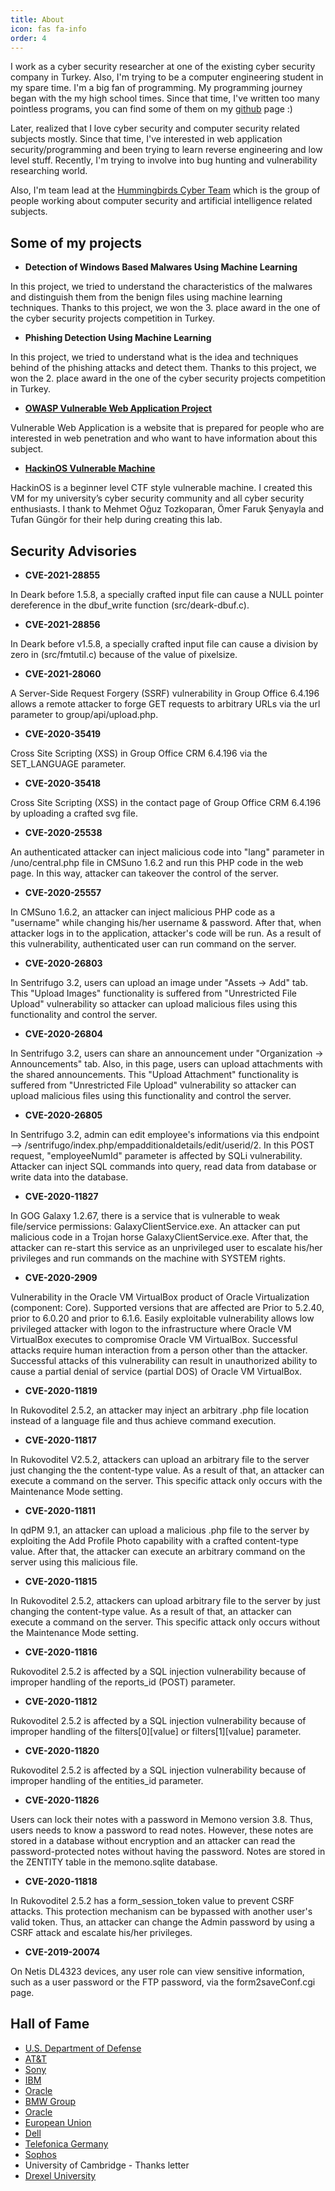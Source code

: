 ```yaml
---
title: About
icon: fas fa-info
order: 4
---
```


I work as a cyber security researcher at one of the existing cyber security company in Turkey. Also, I'm trying to be a computer engineering student in my spare time. I'm a big fan of programming. My programming journey began with the my high school times. Since that time, I've written too many pointless programs, you can find some of them on my [github](https://github.com/fatihhcelik) page :)

Later, realized that I love cyber security and computer security related subjects mostly. Since that time, I've interested in web application security/programming and been trying to learn reverse engineering and low level stuff. Recently, I'm trying to involve into bug hunting and vulnerability researching world.

Also, I'm team lead at the [Hummingbirds Cyber Team](https://github.com/hummingbirdscyber/) which is the group of people working about computer security and artificial intelligence related subjects.

## Some of my projects

- **Detection of Windows Based Malwares Using Machine Learning**

In this project, we tried to understand the characteristics of the malwares and distinguish them from the benign files using machine learning techniques. Thanks to this project, we won the 3. place award in the one of the cyber security projects competition in Turkey.

- **Phishing Detection Using Machine Learning**

In this project, we tried to understand what is the idea and techniques behind of the phishing attacks and detect them. Thanks to this project, we won the 2. place award in the one of the cyber security projects competition in Turkey.

- **[OWASP Vulnerable Web Application Project](https://github.com/OWASP/Vulnerable-Web-Application)**

Vulnerable Web Application is a website that is prepared for people who are interested in web penetration and who want to have information about this subject.

- **[HackinOS Vulnerable Machine](https://www.vulnhub.com/entry/hackinos-1,295/)**

HackinOS is a beginner level CTF style vulnerable machine. I created this VM for my university’s cyber security community and all cyber security enthusiasts. I thank to Mehmet Oğuz Tozkoparan, Ömer Faruk Şenyayla and Tufan Güngör for their help during creating this lab.

## Security Advisories

- **CVE-2021-28855**

In Deark before 1.5.8, a specially crafted input file can cause a NULL pointer dereference in the dbuf_write function (src/deark-dbuf.c).

- **CVE-2021-28856**

In Deark before v1.5.8, a specially crafted input file can cause a division by zero in (src/fmtutil.c) because of the value of pixelsize.

- **CVE-2021-28060**

A Server-Side Request Forgery (SSRF) vulnerability in Group Office 6.4.196 allows a remote attacker to forge GET requests to arbitrary URLs via the url parameter to group/api/upload.php.

- **CVE-2020-35419**

Cross Site Scripting (XSS) in Group Office CRM 6.4.196 via the SET_LANGUAGE parameter.

- **CVE-2020-35418**

Cross Site Scripting (XSS) in the contact page of Group Office CRM 6.4.196 by uploading a crafted svg file.

- **CVE-2020-25538**

An authenticated attacker can inject malicious code into "lang" parameter in /uno/central.php file in CMSuno 1.6.2 and run this PHP code in the web page. In this way, attacker can takeover the control of the server.

- **CVE-2020-25557**

In CMSuno 1.6.2, an attacker can inject malicious PHP code as a "username" while changing his/her username & password. After that, when attacker logs in to the application, attacker's code will be run. As a result of this vulnerability, authenticated user can run command on the server.

- **CVE-2020-26803**

In Sentrifugo 3.2, users can upload an image under "Assets -> Add" tab. This "Upload Images" functionality is suffered from "Unrestricted File Upload" vulnerability so attacker can upload malicious files using this functionality and control the server.

- **CVE-2020-26804**

In Sentrifugo 3.2, users can share an announcement under "Organization -> Announcements" tab. Also, in this page, users can upload attachments with the shared announcements. This "Upload Attachment" functionality is suffered from "Unrestricted File Upload" vulnerability so attacker can upload malicious files using this functionality and control the server.

- **CVE-2020-26805**

In Sentrifugo 3.2, admin can edit employee's informations via this endpoint --> /sentrifugo/index.php/empadditionaldetails/edit/userid/2. In this POST request, "employeeNumId" parameter is affected by SQLi vulnerability. Attacker can inject SQL commands into query, read data from database or write data into the database.

- **CVE-2020-11827**

In GOG Galaxy 1.2.67, there is a service that is vulnerable to weak file/service permissions: GalaxyClientService.exe. An attacker can put malicious code in a Trojan horse GalaxyClientService.exe. After that, the attacker can re-start this service as an unprivileged user to escalate his/her privileges and run commands on the machine with SYSTEM rights.

- **CVE-2020-2909**

Vulnerability in the Oracle VM VirtualBox product of Oracle Virtualization (component: Core). Supported versions that are affected are Prior to 5.2.40, prior to 6.0.20 and prior to 6.1.6. Easily exploitable vulnerability allows low privileged attacker with logon to the infrastructure where Oracle VM VirtualBox executes to compromise Oracle VM VirtualBox. Successful attacks require human interaction from a person other than the attacker. Successful attacks of this vulnerability can result in unauthorized ability to cause a partial denial of service (partial DOS) of Oracle VM VirtualBox.

- **CVE-2020-11819**

In Rukovoditel 2.5.2, an attacker may inject an arbitrary .php file location instead of a language file and thus achieve command execution.

- **CVE-2020-11817**

In Rukovoditel V2.5.2, attackers can upload an arbitrary file to the server just changing the the content-type value. As a result of that, an attacker can execute a command on the server. This specific attack only occurs with the Maintenance Mode setting.

- **CVE-2020-11811**

In qdPM 9.1, an attacker can upload a malicious .php file to the server by exploiting the Add Profile Photo capability with a crafted content-type value. After that, the attacker can execute an arbitrary command on the server using this malicious file.

- **CVE-2020-11815**

In Rukovoditel 2.5.2, attackers can upload arbitrary file to the server by just changing the content-type value. As a result of that, an attacker can execute a command on the server. This specific attack only occurs without the Maintenance Mode setting.

- **CVE-2020-11816**

Rukovoditel 2.5.2 is affected by a SQL injection vulnerability because of improper handling of the reports_id (POST) parameter.

- **CVE-2020-11812**

Rukovoditel 2.5.2 is affected by a SQL injection vulnerability because of improper handling of the filters[0][value] or filters[1][value] parameter.

- **CVE-2020-11820**

Rukovoditel 2.5.2 is affected by a SQL injection vulnerability because of improper handling of the entities_id parameter.

- **CVE-2020-11826**

Users can lock their notes with a password in Memono version 3.8. Thus, users needs to know a password to read notes. However, these notes are stored in a database without encryption and an attacker can read the password-protected notes without having the password. Notes are stored in the ZENTITY table in the memono.sqlite database.

- **CVE-2020-11818**

In Rukovoditel 2.5.2 has a form_session_token value to prevent CSRF attacks. This protection mechanism can be bypassed with another user's valid token. Thus, an attacker can change the Admin password by using a CSRF attack and escalate his/her privileges.

- **CVE-2019-20074**

On Netis DL4323 devices, any user role can view sensitive information, such as a user password or the FTP password, via the form2saveConf.cgi page.

## Hall of Fame

- [U.S. Department of Defense](https://hackerone.com/r1gby?type=user)
- [AT&T](https://hackerone.com/r1gby?type=user)
- [Sony](https://hackerone.com/r1gby?type=user)
- [IBM](https://hackerone.com/r1gby?type=user)
- [Oracle](https://www.oracle.com/security-alerts/cpujul2020.html)
- [BMW Group](https://www.bmwgroup.com/en/general/Security.html)
- [Oracle](https://www.oracle.com/a/tech/docs/cpuapr2020cvrf.xml)
- [European Union](https://cert.europa.eu/cert/newsletter/en/latest_HallOfFame_.html)
- [Dell](https://bugcrowd.com/fatihhclk)
- [Telefonica Germany](https://bugcrowd.com/telefonicavdp)
- [Sophos](https://bugcrowd.com/sophos)
- University of Cambridge - Thanks letter
- [Drexel University](https://drexel.edu/it/security/services-processes/bug-bounty/)
